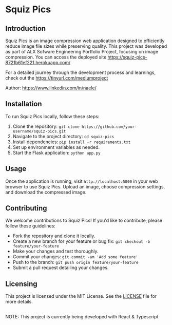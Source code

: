 # Squiz Pics

## Introduction

Squiz Pics is an image compression web application designed to efficiently reduce image file sizes while preserving quality. This project was developed as part of ALX Sofware Engineering Portfolio Project, focusing on image compression. 
You can access the deployed site https://squiz-pics-8721b61ef221.herokuapp.com/

For a detailed journey through the development process and learnings, check out the https://tinyurl.com/mediumproject

Author: https://www.linkedin.com/in/naele/

## Installation

To run Squiz Pics locally, follow these steps:

1. Clone the repository: `git clone https://github.com/your-username/squiz-pics.git`
2. Navigate to the project directory: `cd squiz-pics`
3. Install dependencies: `pip install -r requirements.txt`
4. Set up environment variables as needed.
5. Start the Flask application: `python app.py`

## Usage

Once the application is running, visit `http://localhost:5000` in your web browser to use Squiz Pics. Upload an image, choose compression settings, and download the compressed image.

## Contributing

We welcome contributions to Squiz Pics! If you'd like to contribute, please follow these guidelines:

- Fork the repository and clone it locally.
- Create a new branch for your feature or bug fix: `git checkout -b feature/your-feature`
- Make your changes and test thoroughly.
- Commit your changes: `git commit -am 'Add some feature'`
- Push to the branch: `git push origin feature/your-feature`
- Submit a pull request detailing your changes.


## Licensing

This project is licensed under the MIT License. See the [LICENSE](./LICENSE) file for more details.


##
NOTE: This project is currently being developed with React & Typescript

